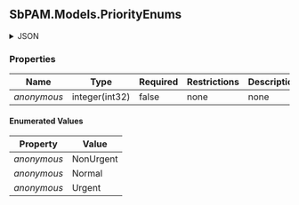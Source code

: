 
<h2 id="tocS_SbPAM.Models.PriorityEnums">SbPAM.Models.PriorityEnums</h2>

<a id="schemasbpam.models.priorityenums"></a>
<a id="schema_SbPAM.Models.PriorityEnums"></a>
<a id="tocSsbpam.models.priorityenums"></a>
<a id="tocssbpam.models.priorityenums"></a>

<details><summary>JSON</summary>


```json
"NonUrgent"

```


</details>

### Properties

|Name|Type|Required|Restrictions|Description|
|---|---|---|---|---|
|*anonymous*|integer(int32)|false|none|none|

#### Enumerated Values

|Property|Value|
|---|---|
|*anonymous*|NonUrgent|
|*anonymous*|Normal|
|*anonymous*|Urgent|


